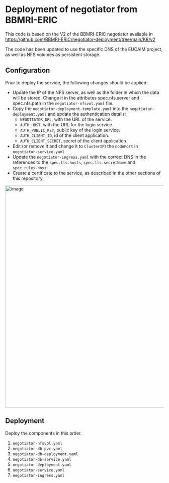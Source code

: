 # Deployment of negotiator from BBMRI-ERIC

This code is based on the V2 of the BBMRI-ERIC negotiator available in https://github.com/BBMRI-ERIC/negotiator-deployment/tree/main/K8/v2

The code has been updated to use the specific DNS of the EUCAIM project, as well as NFS volumes as persistent storage.

## Configuration
Prior to deploy the service, the following changes should be applied:
- Update the IP of the NFS server, as well as the folder in which the data will be stored. Change it in the attributes spec.nfs.server and spec.nfs.path in the `negotiator-nfsvol.yaml` file.
- Copy the  `negotiator-deployment-template.yaml` into the `negotiator-deployment.yaml` and update the authentication details:
  - `NEGOTIATOR_URL`, with the URL of the service.
  - `AUTH_HOST`, with the URL for the login service.
  - `AUTH_PUBLIC_KEY`, public key of the login service.
  - `AUTH_CLIENT_ID`, id of the client application.
  - `AUTH_CLIENT_SECRET`, secret of the client application.
- Edit (or remove it and change it to `ClusterIP`) the `nodePort` in `negotiator-service.yaml`
- Update the `negotiator-ingress.yaml` with the correct DNS in the references to the `spec.tls.hosts`, `spec.tls.secretName` and `spec.rules.host`.
- Create a certificate to the service, as described in the other sections of this repository.

<img width="704" alt="image" src="https://github.com/EUCAIM/k8s-deployments/assets/100042312/34580878-7835-41d7-aac1-a522fe4f310b">

## Deployment

Deploy the components in this order.
1. `negotiator-nfsvol.yaml`
2. `negotiator-db-pvc.yaml`
3. `negotiator-db-deployment.yaml`
4. `negotiator-db-service.yaml`
5. `negotiator-deployment.yaml`
6. `negotiator-service.yaml`
7. `negotiator-ingress.yaml` 
              

    
